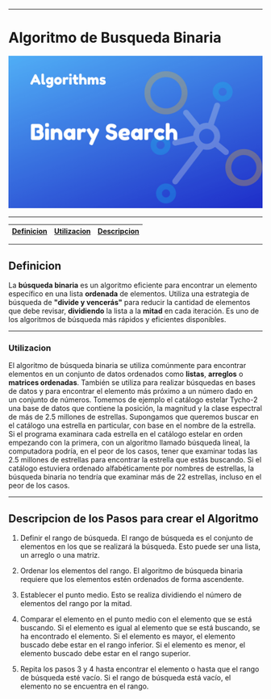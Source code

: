 
---
# Algoritmo de Busqueda Binaria

![ALgoritmo de BUsqueda Binaria](binary_search.png)

---

|[Definicion](#definicion)|[Utilizacion](#utilizacion)|[Descripcion](#descripcion)
| - | - | - |
---

## Definicion

La **búsqueda binaria** es un algoritmo eficiente para encontrar un elemento específico en una lista **ordenada** de elementos. Utiliza una estrategia de búsqueda de **"divide y vencerás"** para reducir la cantidad de elementos que debe revisar, **dividiendo** la lista a la **mitad** en cada iteración. Es uno de los algoritmos de búsqueda más rápidos y eficientes disponibles. 

---
### Utilizacion

El algoritmo de búsqueda binaria se utiliza comúnmente para encontrar elementos en un conjunto de datos ordenados como **listas**, **arreglos** o **matrices ordenadas**. También se utiliza para realizar búsquedas en bases de datos y para encontrar el elemento más próximo a un número dado en un conjunto de números.
Tomemos de ejemplo el catálogo estelar Tycho-2 una base de datos que contiene la posición, la magnitud y la clase espectral de más de 2.5 millones de estrellas. Supongamos que queremos buscar en el catálogo una estrella en particular, con base en el nombre de la estrella. Si el programa examinara cada estrella en el catálogo estelar en orden empezando con la primera, con un algoritmo llamado búsqueda lineal, la computadora podría, en el peor de los casos, tener que examinar todas las 2.5 millones de estrellas para encontrar la estrella que estás buscando. Si el catálogo estuviera ordenado alfabéticamente por nombres de estrellas, la búsqueda binaria no tendría que examinar más de 22 estrellas, incluso en el peor de los casos.

---

## Descripcion de los Pasos para crear el Algoritmo

1.  Definir el rango de búsqueda. El rango de búsqueda es el conjunto de elementos en los que se realizará la búsqueda. Esto puede ser una lista, un arreglo o una matriz. 

2. Ordenar los elementos del rango. El algoritmo de búsqueda binaria requiere que los elementos estén ordenados de forma ascendente. 

3. Establecer el punto medio. Esto se realiza dividiendo el número de elementos del rango por la mitad. 

4. Comparar el elemento en el punto medio con el elemento que se está buscando. Si el elemento es igual al elemento que se está buscando, se ha encontrado el elemento. Si el elemento es mayor, el elemento buscado debe estar en el rango inferior. Si el elemento es menor, el elemento buscado debe estar en el rango superior. 

5. Repita los pasos 3 y 4 hasta encontrar el elemento o hasta que el rango de búsqueda esté vacío. Si el rango de búsqueda está vacío, el elemento no se encuentra en el rango.









